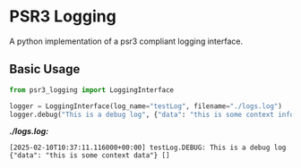 # PSR3 Logging

A python implementation of a psr3 compliant logging interface.

## Basic Usage

```python
from psr3_logging import LoggingInterface

logger = LoggingInterface(log_name="testLog", filename="./logs.log")
logger.debug("This is a debug log", {"data": "this is some context information"})
```

**_./logs.log:_**

```
[2025-02-10T10:37:11.116000+00:00] testLog.DEBUG: This is a debug log {"data": "this is some context data"} []
```
